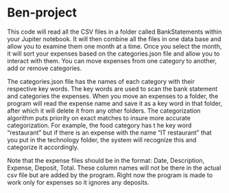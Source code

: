# Ben-project
This code will read all the CSV files in a folder called BankStatements within your Jupiter notebook. It will then combine all the files in one data base and allow you to examine them one month at a time. Once you select the month, it will sort your expenses based on the categories.json file and allow you to interact with them. You can move expenses from one category to another, add or remove categories. 

The categories.json file has the names of each category with their respective key words. The key words are used to scan the bank statement and categories the expenses. When you move an expenses to a folder, the program will read the expense name and save it as a key word in that folder, after which it will delete it from any other folders. The categorization algorithm puts priority on exact matches to insure more accurate categorization. For example, the food category has t he key word “restaurant” but if there is an expense with the name “IT restaurant” that you put in the technology folder, the system will recognize this and categorize it accordingly. 

Note that the expense files should be in the format: Date, Description, Expense, Deposit, Total. These column names will not be there in the actual csv file but are added by the program. Right now the program is made to work only for expenses so it ignores any deposits. 
